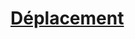 ﻿---
!LinkItem
Link: movement_hd.md
NameLink: <!--NameLink-->[Déplacement](hd_movement.md)<!--/NameLink-->
Id: adventure_hd.md#déplacement
ParentLink: adventure_hd.md#partir-à-laventure
Name: Déplacement
ParentName: Partir à l'aventure
Attributes: {}
AttributesDictionary: >+
  {}

---




# [Déplacement](hd_movement.md)



